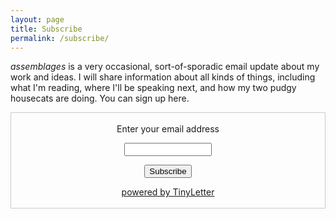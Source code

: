 ```yaml
---
layout: page
title: Subscribe
permalink: /subscribe/
---
```

_assemblages_ is a very occasional, sort-of-sporadic email update about my work and ideas. I will share information about all kinds of things, including what I'm reading, where I'll be speaking next, and how my two pudgy housecats are doing. You can sign up here.

 <form style="border:1px solid #ccc;padding:3px;text-align:center;" action="https://tinyletter.com/cayden" method="post" target="popupwindow" onsubmit="window.open('https://tinyletter.com/cayden', 'popupwindow', 'scrollbars=yes,width=800,height=600');return true"><p><label for="tlemail">Enter your email address</label></p><p><input type="text" style="width:140px" name="email" id="tlemail" /></p><input type="hidden" value="1" name="embed"/><input type="submit" value="Subscribe" /><p><a href="https://tinyletter.com" target="_blank">powered by TinyLetter</a></p></form>
         